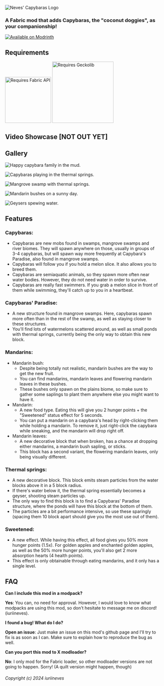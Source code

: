![Neves' Capybaras Logo](https://cdn.modrinth.com/data/cached_images/24f94d5b6d303fa5e4337a6fd6951a9889918b28.png)
### A Fabric mod that adds Capybaras, the "coconut doggies", as your companionship!

[![Available on Modrinth](https://cdn.jsdelivr.net/npm/@intergrav/devins-badges@3/assets/cozy/available/modrinth_vector.svg)](https://modrinth.com/mod/nevescapybaras)
## Requirements
[<img src="https://i.imgur.com/Ol1Tcf8.png" alt="Requires Fabric API" height="150"/>](https://modrinth.com/mod/fabric-api)
[<img src="https://camo.githubusercontent.com/56f1b4c1016d7698f0bf00e1305c1a22123d819a8fb43181d8cb8139b0d3136d/68747470733a2f2f692e696d6775722e636f6d2f4b42396b5259562e706e67" alt="Requires Geckolib" width="200"/>]([https://modrinth.com/mod/fabric-api](https://modrinth.com/mod/geckolib))

## Video Showcase [NOT OUT YET]

## Gallery
![Happy capybara family in the mud.](https://cdn.modrinth.com/data/cached_images/10fa8cfc57fb411de59ccc62d755b34ebeee94dc.png)

![Capybaras playing in the thermal springs.](https://cdn.modrinth.com/data/cached_images/56b01a09cafd9312fb315929fb574f0fa1faa5e3.png)

![Mangrove swamp with thermal springs.](https://cdn.modrinth.com/data/cached_images/499b4725ff2c5cb93fb2bb46ff79d4eb78e1de5d.png)

![Mandarin bushes on a sunny day.](https://cdn.modrinth.com/data/cached_images/b726f5e55d4aeaed5c6161559d404c985df99127.png)

![Geysers spewing water.](https://cdn.modrinth.com/data/cached_images/5b748e18bd0967d7008a63f8d8bf413f44eac649.png)

## Features
### Capybaras:
- Capybaras are new mobs found in swamps, mangrove swamps and river biomes. They will spawn anywhere on those, usually in groups of 3-4 capybaras, but will spawn way more frequently at Capybara's Paradise, also found in mangrove swamps.
- Capybaras will follow you if you hold a melon slice. It also allows you to breed them.
- Capybaras are semiaquatic animals, so they spawn more often near water bodies. However, they do not need water in order to survive.
- Capybaras are really fast swimmers. If you grab a melon slice in front of them while swimming, they'll catch up to you in a heartbeat.
### Capybaras' Paradise:
- A new structure found in mangrove swamps. Here, capybaras spawn more often than in the rest of the swamp, as well as staying closer to these structures.
- You'll find lots of watermelons scattered around, as well as small ponds with thermal springs, currently being the only way to obtain this new block.
### Mandarins:
- Mandarin bush:
  - Despite being totally not realistic, mandarin bushes are the way to get the new fruit.
  - You can find mandarins, mandarin leaves and flowering mandarin leaves in these bushes.
  - These bushes only spawn on the plains biome, so make sure to gather some saplings to plant them anywhere else you might want to have it.
- Mandarin:
  - A new food type. Eating this will give you 2 hunger points + the "Sweetened" status effect for 5 seconds.
  - You can put a mandarin on a capybara's head by right-clicking them while holding a mandarin. To remove it, just right-click the capybara while sneaking, and the mandarin will drop right off.
- Mandarin leaves:
  - A new decorative block that when broken, has a chance at dropping either mandarins, a mandarin bush sapling, or sticks.
  - This block has a second variant, the flowering mandarin leaves, only being visually different.

### Thermal springs:
- A new decorative block. This block emits steam particles from the water blocks above it in a 5 block radius. 
- If there's water below it, the thermal spring essentially becomes a geyser, shooting steam particles up.
- The only way to find this block is to find a Capybaras' Paradise structure, where the ponds will have this block at the bottom of them.
- The particles are a bit performance intensive, so use these sparingly (spacing them 10 block apart should give you the most use out of them).
### Sweetened:
- A new effect. While having this effect, all food gives you 50% more hunger points (1.5x). For golden apples and enchanted golden apples, as well as the 50% more hunger points, you'll also get 2 more absorption hearts (4 health points).
- This effect is only obtainable through eating mandarins, and it only has a single level.

## FAQ

**Can I include this mod in a modpack?**

**Yes**: You can, no need for approval. However, I would love to know what modpacks are using this mod, so don't hesitate to message me on discord! (iuriineves).

**I found a bug! What do I do?**

**Open an issue**: Just make an issue on this mod's github page and I'll try to fix is as soon as I can. Make sure to explain how to reproduce the bug as well.

**Can you port this mod to X modloader?**

**No**: I only mod for the Fabric loader, so other modloader versions are not going to happen. Sorry! (A quilt version might happen, though)

###### Copyright (c) 2024 iuriineves
